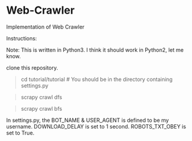 # Web-Crawler

Implementation of Web Crawler

Instructions:

Note: This is written in Python3. I think it should work in Python2, let me know.

clone this repository.

>cd tutorial/tutorial    # You should be in the directory containing settings.py

>scrapy crawl dfs

>scrapy crawl bfs

In settings.py, the BOT_NAME & USER_AGENT is defined to be my username. DOWNLOAD_DELAY is set to 1 second. ROBOTS_TXT_OBEY is set to True. 
